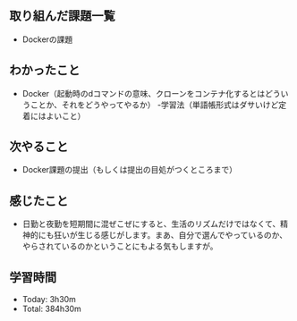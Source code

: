 ## 取り組んだ課題一覧
- Dockerの課題
## わかったこと
- Docker（起動時のdコマンドの意味、クローンをコンテナ化するとはどういうことか、それをどうやってやるか）
-学習法（単語帳形式はダサいけど定着にはよいこと）
## 次やること
- Docker課題の提出（もしくは提出の目処がつくところまで）
## 感じたこと
- 日勤と夜勤を短期間に混ぜこぜにすると、生活のリズムだけではなくて、精神的にも狂いが生じる感じがします。まあ、自分で選んでやっているのか、やらされているのかということにもよる気もしますが。
## 学習時間
- Today: 3h30m
- Total: 384h30m
